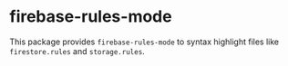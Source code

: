 # firebase-rules-mode
This package provides `firebase-rules-mode` to syntax highlight files like `firestore.rules` and `storage.rules`.
